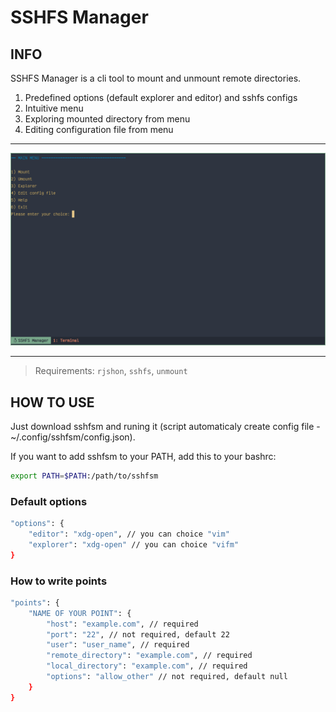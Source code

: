 # SSHFS Manager

## INFO

SSHFS Manager is a cli tool to mount and unmount remote directories.

1. Predefined options (default explorer and editor) and sshfs configs
2. Intuitive menu
3. Exploring mounted directory from menu
4. Editing configuration file from menu

---

![SSHFSM SCREENSHOT](https://github.com/lvim-tech/sshfsm/blob/main/media/sshfs-manager-creenshot.png)

---

> Requirements: `rjshon`, `sshfs`, `unmount`

## HOW TO USE

Just download sshfsm and runing it (script automaticaly create config file - ~/.config/sshfsm/config.json).

If you want to add sshfsm to your PATH, add this to your bashrc:

```bash
export PATH=$PATH:/path/to/sshfsm
```

### Default options

```bash
"options": {
    "editor": "xdg-open", // you can choice "vim"
    "explorer": "xdg-open" // you can choice "vifm"
}
```

### How to write points

```bash
"points": {
    "NAME OF YOUR POINT": {
        "host": "example.com", // required
        "port": "22", // not required, default 22
        "user": "user_name", // required
        "remote_directory": "example.com", // required
        "local_directory": "example.com", // required
        "options": "allow_other" // not required, default null
    }
}
```
